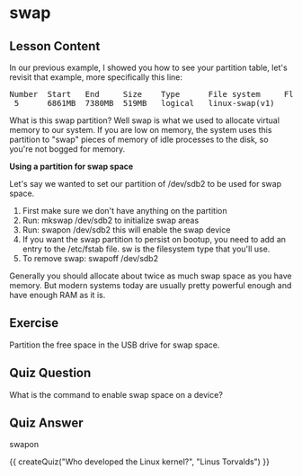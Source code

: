 # swap

## Lesson Content

In our previous example, I showed you how to see your partition table, let's revisit that example, more specifically this line:

<pre>
Number  Start   End     Size    Type      File system     Flags
 5      6861MB  7380MB  519MB   logical   linux-swap(v1)
</pre>

What is this swap partition? Well swap is what we used to allocate virtual memory to our system. If you are low on memory, the system uses this partition to "swap" pieces of memory of idle processes to the disk, so you're not bogged for memory.

<b>Using a partition for swap space</b>

Let's say we wanted to set our partition of /dev/sdb2 to be used for swap space. 

<ol>
<li>First make sure we don't have anything on the partition</li>
<li>Run: mkswap /dev/sdb2 to initialize swap areas</li>
<li>Run: swapon /dev/sdb2 this will enable the swap device</li>
<li>If you want the swap partition to persist on bootup, you need to add an entry to the /etc/fstab file. sw is the filesystem type that you'll use.</li>
<li>To remove swap: swapoff /dev/sdb2</li>
</ol>

Generally you should allocate about twice as much swap space as you have memory. But modern systems today are usually pretty powerful enough and have enough RAM as it is.

## Exercise

Partition the free space in the USB drive for swap space.

## Quiz Question

What is the command to enable swap space on a device? 

## Quiz Answer

swapon

<script src="../quiz.js"></script>

<div id="quiz">
  {{ createQuiz("Who developed the Linux kernel?", "Linus Torvalds") }}
</div>
